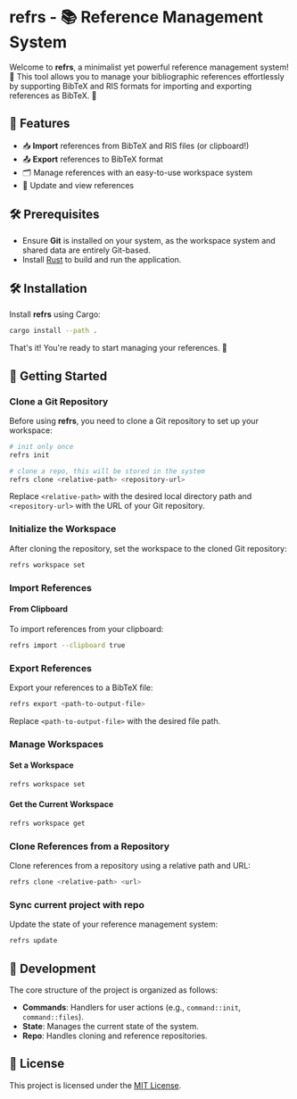 # refrs - 📚 Reference Management System

Welcome to **refrs**, a minimalist yet powerful reference management system! 🎉 This tool allows you to manage your bibliographic references effortlessly by supporting BibTeX and RIS formats for importing and exporting references as BibTeX. 🚀

## 🌟 Features

- 📥 **Import** references from BibTeX and RIS files (or clipboard!)
- 📤 **Export** references to BibTeX format
- 🗂️ Manage references with an easy-to-use workspace system
- 🔄 Update and view references

## 🛠 Prerequisites

- Ensure **Git** is installed on your system, as the workspace system and shared data are entirely Git-based.
- Install [Rust](https://www.rust-lang.org/) to build and run the application.

## 🛠 Installation

Install **refrs** using Cargo:

```bash
cargo install --path .
```

That's it! You're ready to start managing your references. 🎉

## 🚀 Getting Started

### Clone a Git Repository

Before using **refrs**, you need to clone a Git repository to set up your workspace:

```bash
# init only once
refrs init

# clone a repo, this will be stored in the system
refrs clone <relative-path> <repository-url>
```

Replace `<relative-path>` with the desired local directory path and `<repository-url>` with the URL of your Git repository.

### Initialize the Workspace

After cloning the repository, set the workspace to the cloned Git repository:

```bash
refrs workspace set
```

### Import References

#### From Clipboard

To import references from your clipboard:

```bash
refrs import --clipboard true
```

### Export References

Export your references to a BibTeX file:

```bash
refrs export <path-to-output-file>
```

Replace `<path-to-output-file>` with the desired file path.

### Manage Workspaces

#### Set a Workspace

```bash
refrs workspace set
```

#### Get the Current Workspace

```bash
refrs workspace get
```

### Clone References from a Repository

Clone references from a repository using a relative path and URL:

```bash
refrs clone <relative-path> <url>
```

### Sync current project with repo

Update the state of your reference management system:

```bash
refrs update
```

## 🔧 Development

The core structure of the project is organized as follows:

- **Commands**: Handlers for user actions (e.g., `command::init`, `command::files`).
- **State**: Manages the current state of the system.
- **Repo**: Handles cloning and reference repositories.


## 📜 License

This project is licensed under the [MIT License](./LICENSE).

